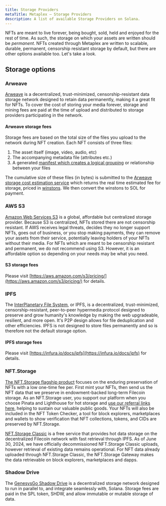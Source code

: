 ```yaml
---
title: Storage Providers
metaTitle: Metaplex — Storage Providers
description: A list of available Storage Providers on Solana.
---
```


NFTs are meant to live forever, being bought, sold, held and enjoyed for the
rest of time. As such, the storage on which your assets are written should be
_permanent_. NFTs created through Metaplex are written to scalable, durable,
permanent, censorship resistant storage by default, but there are other options
available too. Let's take a look.

## Storage options

### Arweave

[Arweave][] is a decentralized, trust-minimized, censorship-resistant data
storage network designed to retain data permanently, making it a great fit for
NFTs. To cover the cost of storing your media forever, storage and mining fees
are paid at the time of upload and distributed to storage providers
participating in the network.

#### Arweave storage fees

Storage fees are based on the total size of the files you upload to the network during NFT creation. Each NFT consists of three files:

1. The asset itself (image, video, audio, etc)
1. The accompanying metadata file (attributes etc.)
1. A generated [manifest which creates a logical grouping][arweave path manifest] or relationship between your files

The cumulative size of these files (in bytes) is submitted to the [Arweave
storage cost estimation service][arweave price service] which returns the real
time estimated fee for storage, priced in [winstons][]. We then convert the
winstons to SOL for payment.

### AWS S3

[Amazon Web Services S3][S3] is a global, affordable but centralized storage
provider. Because S3 is centralized, NFTs stored there are not censorship
resistant. If AWS receives legal threats, decides they no longer support NFTs,
goes out of business, or you stop making payments, they can remove your assets
from their service, potentially leaving holders of your NFTs without their
media. For NFTs which are meant to be censorship resistant and permanent, we do
not recommend using S3. However, it is an affordable option so depending on your
needs may be what you need.

#### S3 storage fees

Please visit [https://aws.amazon.com/s3/pricing/](https://aws.amazon.com/s3/pricing/) for details.

### IPFS

The [InterPlanetary File System][IPFS], or IPFS, is a decentralized,
trust-minimized, censorship-resistant, peer-to-peer hypermedia protocol designed
to preserve and grow humanity's knowledge by making the web upgradeable,
resilient, and more open. It's P2P design allows for file deduplication and
other efficiencies. IPFS is not designed to store files permanently and so is
therefore not the default storage option.

#### IPFS storage fees

Please visit [https://infura.io/docs/ipfs](https://infura.io/docs/ipfs) for details.

### NFT.Storage

[The NFT.Storage flagship product](https://nft.storage/nft-storage-flagship-product) focuses on the enduring preservation of NFTs with a low one-time fee per. First mint your NFTs, then send us the NFT data that we preserve in endowment-backed long-term Filecoin storage. As an NFT.Storage user, you support our platform when you choose Pinata and Lighthouse for hot storage and [use our referral links here](https://nft.storage/blog/announcing-our-new-partnerships-with-pinata-and-lighthouse), helping to sustain our valuable public goods. Your NFTs will also be included in the NFT Token Checker, a tool for block explorers, marketplaces and wallets to show verification that NFT collections, tokens, and CIDs are preserved by NFT.Storage.


[NFT.Storage Classic](https://nft.storage/nft-storage-classic) is a free service that provides hot data storage on the decentralized Filecoin network with fast retrieval through IPFS. As of June 30, 2024, we have officially decommissioned NFT.Storage Classic uploads, however retrieval of existing data remains operational. For NFT data already uploaded through NFT.Storage Classic, the NFT.Storage Gateway makes the data retrievable on block explorers, marketplaces and dapps. 

### Shadow Drive

The [GenesysGo Shadow Drive](https://shdw.genesysgo.com/shadow-infrastructure-overview/shadow-drive-overview) is a decentralized storage network designed to run in parallel to, and integrate seamlessly with, Solana. Storage fees are paid in the SPL token, SHDW, and allow immutable or mutable storage of data.

[Arweave]: https://arweave.org
[arweave price service]: https://node1.bundlr.network/price/0
[repo]: https://github.com/metaplex-foundation/metaplex
[IPFS]: https://ipfs.io/
[winstons]: https://docs.arweave.org/developers/server/http-api#ar-and-winston
[S3]: https://aws.amazon.com/s3/
[arweave path manifest]: https://github.com/ArweaveTeam/arweave/wiki/Path-Manifests
[nft.storage metaplex doc]: https://nft.storage/docs/how-to/mint-solana
